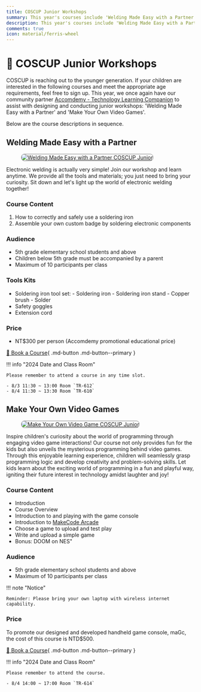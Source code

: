 ```yaml
---
title: COSCUP Junior Workshops
summary: This year's courses include 'Welding Made Easy with a Partner' and 'Make Your Own Video Games'. If you miss them, you'll have to wait another year!
description: This year's courses include 'Welding Made Easy with a Partner' and 'Make Your Own Video Games'. If you miss them, you'll have to wait another year!
comments: true
icon: material/ferris-wheel
---
```


# :ferris_wheel: COSCUP Junior Workshops

COSCUP is reaching out to the younger generation. If your children are interested in the following courses and meet the appropriate age requirements, feel free to sign up. This year, we once again have our community partner [Accomdemy - Technology Learning Companion](https://www.facebook.com/groups/accomdemy/) to assist with designing and conducting junior workshops: 'Welding Made Easy with a Partner' and 'Make Your Own Video Games'.

Below are the course descriptions in sequence.

## Welding Made Easy with a Partner

<figure markdown="span">
    <a href="https://volunteer.coscup.org/img/2024/coscup_junior_workshop_2024_1.jpg">
        <img src="https://volunteer.coscup.org/img/2024/coscup_junior_workshop_2024_1.jpg"
            alt="Welding Made Easy with a Partner COSCUP Junior" title="Welding Made Easy with a Partner COSCUP Junior"
            style="border-radius: 8px;border:1px solid hsl(0, 0%, 50%);">
    </a>
</figure>

Electronic welding is actually very simple! Join our workshop and learn anytime. We provide all the tools and materials; you just need to bring your curiosity. Sit down and let's light up the world of electronic welding together!

### Course Content

1. How to correctly and safely use a soldering iron
2. Assemble your own custom badge by soldering electronic components

### Audience

- 5th grade elementary school students and above
- Children below 5th grade must be accompanied by a parent
- Maximum of 10 participants per class

### Tools Kits

- Soldering iron tool set:
      - Soldering iron
      - Soldering iron stand
      - Copper brush
      - Solder
- Safety goggles
- Extension cord

### Price

- NT$300 per person (Accomdemy promotional educational price)

[:hatched_chick: Book a Course](https://ocf.neticrm.tw/civicrm/event/info?reset=1&id=44){ .md-button .md-button--primary }

!!! info "2024 Date and Class Room"

    Please remember to attend a course in any time slot.

    - 8/3 11:30 ~ 13:00 Room `TR-612`
    - 8/4 11:30 ~ 13:30 Room `TR-610`

## Make Your Own Video Games

<figure markdown="span">
    <a href="https://volunteer.coscup.org/img/2024/coscup_junior_workshop_2024_2.jpg">
        <img src="https://volunteer.coscup.org/img/2024/coscup_junior_workshop_2024_2.jpg"
            alt="Make Your Own Video Game COSCUP Junior" title="Make Your Own Video Game COSCUP Junior"
            style="border-radius: 8px;border:1px solid hsl(0, 0%, 50%);">
    </a>
</figure>

Inspire children's curiosity about the world of programming through engaging video game interactions! Our course not only provides fun for the kids but also unveils the mysterious programming behind video games. Through this enjoyable learning experience, children will seamlessly grasp programming logic and develop creativity and problem-solving skills. Let kids learn about the exciting world of programming in a fun and playful way, igniting their future interest in technology amidst laughter and joy!

### Course Content

- Introduction
- Course Overview
- Introduction to and playing with the game console
- Introduction to [MakeCode Arcade](https://arcade.makecode.com/)
- Choose a game to upload and test play
- Write and upload a simple game
- Bonus: DOOM on NES"

### Audience

- 5th grade elementary school students and above
- Maximum of 10 participants per class

!!! note "Notice"

    Reminder: Please bring your own laptop with wireless internet capability.

### Price

To promote our designed and developed handheld game console, maGc, the cost of this course is NTD$500.

[:hatched_chick: Book a Course](https://ocf.neticrm.tw/civicrm/event/info?reset=1&id=44){ .md-button .md-button--primary }

!!! info "2024 Date and Class Room"

    Please remember to attend the course.

    - 8/4 14:00 ~ 17:00 Room `TR-614`
